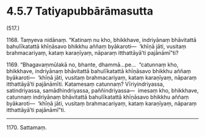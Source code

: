 # 4.5.7 Tatiyapubbārāmasutta

(517.)

1168\. Taṃyeva nidānaṃ. “Katinaṃ nu kho, bhikkhave, indriyānaṃ bhāvitattā bahulīkatattā khīṇāsavo bhikkhu aññaṃ byākaroti—  ‘khīṇā jāti, vusitaṃ brahmacariyaṃ, kataṃ karaṇīyaṃ, nāparaṃ itthattāyā’ti pajānāmī”ti?

1169\. “Bhagavaṃmūlakā no, bhante, dhammā…pe…  “catunnaṃ kho, bhikkhave, indriyānaṃ bhāvitattā bahulīkatattā khīṇāsavo bhikkhu aññaṃ byākaroti—  ‘khīṇā jāti, vusitaṃ brahmacariyaṃ, kataṃ karaṇīyaṃ, nāparaṃ itthattāyā’ti pajānāmīti. Katamesaṃ catunnaṃ? Vīriyindriyassa, satindriyassa, samādhindriyassa, paññindriyassa—  imesaṃ kho, bhikkhave, catunnaṃ indriyānaṃ bhāvitattā bahulīkatattā khīṇāsavo bhikkhu aññaṃ byākaroti—  ‘khīṇā jāti, vusitaṃ brahmacariyaṃ, kataṃ karaṇīyaṃ, nāparaṃ itthattāyā’ti pajānāmī”ti.

---

1170\. Sattamaṃ.
